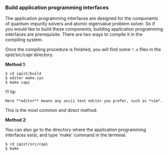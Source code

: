 ### Build application programming interfaces

The application programming interfaces are designed for the components of quantum impurity solvers and atomic eigenvalue problem solver. So if you would like to build these components, building application programming interfaces are prerequisite. There are two ways to compile it in the compiling system.

Once the compiling procedure is finished, you will find some `*.o` files in the *iqist/src/capi* directory.

**Method 1**:

```
$ cd iqist/build
$ editor make.sys
$ make capi
```

!!! tip

    Here **editor** means any ascii text editor you prefer, such as *vim*.

This is the most common and direct method.

**Method 2**:

You can also go to the directory where the application programming interfaces exist, and type 'make' command in the terminal.

```
$ cd iqist/src/capi
$ make
```